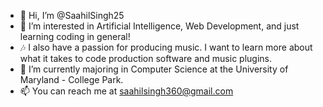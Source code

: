 - 👋 Hi, I’m @SaahilSingh25
- 👀 I’m interested in Artificial Intelligence, Web Development, and just learning coding in general! 
- 🎶 I also have a passion for producing music. I want to learn more about what it takes to code production software and music plugins.
- 🌱 I’m currently majoring in Computer Science at the University of Maryland - College Park.
- 📫 You can reach me at saahilsingh360@gmail.com
